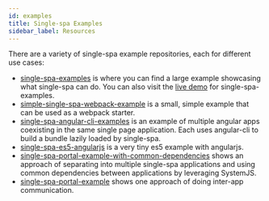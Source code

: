 ```yaml
---
id: examples
title: Single-spa Examples
sidebar_label: Resources
---
```


There are a variety of single-spa example repositories, each for different use cases:
- [single-spa-examples](https://github.com/CanopyTax/single-spa-examples) is where you can find a large example showcasing what single-spa can do. You can also visit the [live demo](http://single-spa.surge.sh) for single-spa-examples.
- [simple-single-spa-webpack-example](https://github.com/joeldenning/simple-single-spa-webpack-example) is a small, simple example that can be used as a webpack starter.
- [single-spa-angular-cli-examples](https://github.com/PlaceMe-SAS/single-spa-angular-cli-examples) is an example of multiple angular apps coexisting in the same single page application. Each uses angular-cli to build a bundle lazily loaded by single-spa.
- [single-spa-es5-angularjs](https://github.com/joeldenning/single-spa-es5-angularjs) is a very tiny es5 example with angularjs.
- [single-spa-portal-example-with-common-dependencies](https://gitlab.com/TheMcMurder/single-spa-portal-example) shows an approach of separating into multiple single-spa applications and using common dependencies between applications by leveraging SystemJS.
- [single-spa-portal-example](https://github.com/me-12/single-spa-portal-example) shows one approach of doing inter-app communication.

